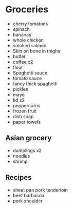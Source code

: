 # Groceries

- cherry tomatoes
- spinach
- bananas
- whole chicken
- smoked salmon
- Skin on bone in thighs
- butter
- coffee x2
- flour
- Spaghetti sauce
- tomato sauce
- fancy thick spaghetti
- pickles
- mayo
- kd x2
- peppercorns
- frozen fruit
- dish soap
- paper towels

## Asian grocery

- dumplings x2
- noodles
- shrimp

## Recipes

- sheet pan pork tenderloin
- beef barbacoa
- pork shoulder
